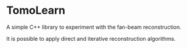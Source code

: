 # TomoLearn
A simple C++ library to experiment with the fan-beam reconstruction.

It is possible to apply direct and iterative reconstruction algorithms.
